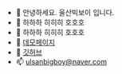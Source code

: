 - 👋 안녕하세요. 울산빅보이 입니다.
- 👀 하하하 히히히 호호호
- 🌱 하하하 히히히 호호호
- 💞️ [데모페이지](http://ubb.iptime.org/)
- 💞️ [깃허브](https://github.com/ulsanbigboy/)
- 📫 ulsanbigboy@naver.com

<!---
ulsanbigboy/ulsanbigboy is a ✨ special ✨ repository because its `README.md` (this file) appears on your GitHub profile.
You can click the Preview link to take a look at your changes.
--->

